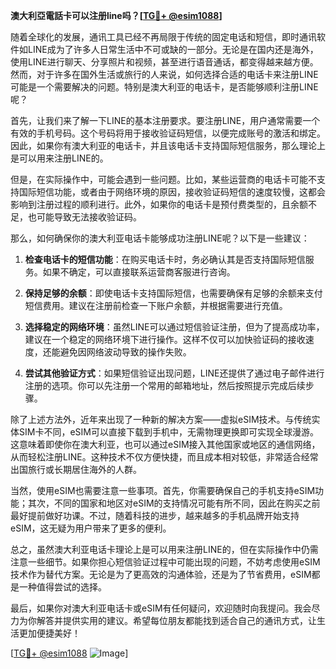 **澳大利亞電話卡可以注册line吗？[[TG💪+ @esim1088](https://t.me/s/esim1088)]**

随着全球化的发展，通讯工具已经不再局限于传统的固定电话和短信，即时通讯软件如LINE成为了许多人日常生活中不可或缺的一部分。无论是在国内还是海外，使用LINE进行聊天、分享照片和视频，甚至进行语音通话，都变得越来越方便。然而，对于许多在国外生活或旅行的人来说，如何选择合适的电话卡来注册LINE可能是一个需要解决的问题。特别是澳大利亚的电话卡，是否能够顺利注册LINE呢？

首先，让我们来了解一下LINE的基本注册要求。要注册LINE，用户通常需要一个有效的手机号码。这个号码将用于接收验证码短信，以便完成账号的激活和绑定。因此，如果你有澳大利亚的电话卡，并且该电话卡支持国际短信服务，那么理论上是可以用来注册LINE的。

但是，在实际操作中，可能会遇到一些问题。比如，某些运营商的电话卡可能不支持国际短信功能，或者由于网络环境的原因，接收验证码短信的速度较慢，这都会影响到注册过程的顺利进行。此外，如果你的电话卡是预付费类型的，且余额不足，也可能导致无法接收验证码。

那么，如何确保你的澳大利亚电话卡能够成功注册LINE呢？以下是一些建议：

1. **检查电话卡的短信功能**：在购买电话卡时，务必确认其是否支持国际短信服务。如果不确定，可以直接联系运营商客服进行咨询。

2. **保持足够的余额**：即使电话卡支持国际短信，也需要确保有足够的余额来支付短信费用。建议在注册前检查一下账户余额，并根据需要进行充值。

3. **选择稳定的网络环境**：虽然LINE可以通过短信验证注册，但为了提高成功率，建议在一个稳定的网络环境下进行操作。这样不仅可以加快验证码的接收速度，还能避免因网络波动导致的操作失败。

4. **尝试其他验证方式**：如果短信验证出现问题，LINE还提供了通过电子邮件进行注册的选项。你可以先注册一个常用的邮箱地址，然后按照提示完成后续步骤。

除了上述方法外，近年来出现了一种新的解决方案——虚拟eSIM技术。与传统实体SIM卡不同，eSIM可以直接下载到手机中，无需物理更换即可实现全球漫游。这意味着即使你在澳大利亚，也可以通过eSIM接入其他国家或地区的通信网络，从而轻松注册LINE。这种技术不仅方便快捷，而且成本相对较低，非常适合经常出国旅行或长期居住海外的人群。

当然，使用eSIM也需要注意一些事项。首先，你需要确保自己的手机支持eSIM功能；其次，不同的国家和地区对eSIM的支持情况可能有所不同，因此在购买之前最好提前做好功课。不过，随着科技的进步，越来越多的手机品牌开始支持eSIM，这无疑为用户带来了更多的便利。

总之，虽然澳大利亚电话卡理论上是可以用来注册LINE的，但在实际操作中仍需注意一些细节。如果你担心短信验证过程中可能出现的问题，不妨考虑使用eSIM技术作为替代方案。无论是为了更高效的沟通体验，还是为了节省费用，eSIM都是一种值得尝试的选择。

最后，如果你对澳大利亚电话卡或eSIM有任何疑问，欢迎随时向我提问。我会尽力为你解答并提供实用的建议。希望每位朋友都能找到适合自己的通讯方式，让生活更加便捷美好！

[[TG💪+ @esim1088](https://t.me/s/esim1088) ![Image](https://i.postimg.cc/4NQfJmqS/Snipaste-2025-05-13-00-14-12.png)]
